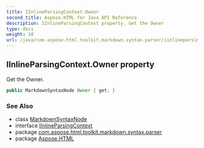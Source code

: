 ```yaml
---
title: IInlineParsingContext.Owner
second_title: Aspose.HTML for Java API Reference
description: IInlineParsingContext property. Get the Owner
type: docs
weight: 10
url: /java/com.aspose.html.toolkit.markdown.syntax.parser/iinlineparsingcontext/owner/
---
```

## IInlineParsingContext.Owner property

Get the Owner.

```java
public MarkdownSyntaxNode Owner { get; }
```

### See Also

* class [MarkdownSyntaxNode](../../../com.aspose.html.toolkit.markdown.syntax/markdownsyntaxnode/)
* interface [IInlineParsingContext](../)
* package [com.aspose.html.toolkit.markdown.syntax.parser](../../iinlineparsingcontext/)
* package [Aspose.HTML](../../../)
